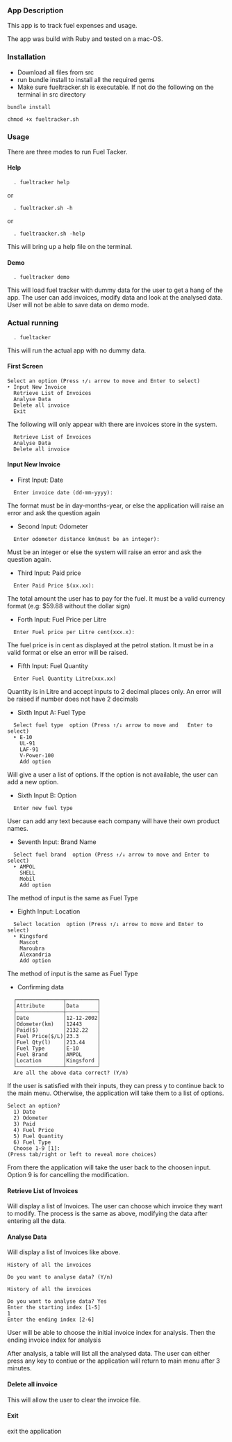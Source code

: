 ### App Description
This app is to track fuel expenses and usage.

The app was build with Ruby and tested on a mac-OS.

### Installation
- Download all files from src
- run bundle install to install all the required gems
- Make sure fueltracker.sh is executable. If not do the following on the terminal in src directory
  
```
bundle install

chmod +x fueltracker.sh
```

### Usage
There are three modes to run Fuel Tacker.
#### Help
```
  . fueltracker help
```
or
```
  . fueltracker.sh -h
```
or
```
  . fueltraacker.sh -help
```
This will bring up a help file on the terminal.

#### Demo
```
  . fueltracker demo
```
This will load fuel tracker with dummy data for the user to get a hang of the app.
The user can add invoices, modify data and look at the analysed data.
User will not be able to save data on demo mode.

### Actual running
```
  . fueltacker
```
This will run the actual app with no dummy data.

#### First Screen
```
Select an option (Press ↑/↓ arrow to move and Enter to select)
‣ Input New Invoice
  Retrieve List of Invoices
  Analyse Data
  Delete all invoice
  Exit
```
  The following will only appear with there are invoices store in the system.
```
  Retrieve List of Invoices
  Analyse Data
  Delete all invoice
```
#### Input New Invoice

- First Input: Date
```
  Enter invoice date (dd-mm-yyyy):
```
The format must be in day-months-year, or else the application will raise an error and ask the question again

  - Second Input: Odometer
```
  Enter odometer distance km(must be an integer):
```
Must be an integer or else the system will raise an error and ask the question again.

- Third Input: Paid price
```
  Enter Paid Price $(xx.xx):
```
The total amount the user has to pay for the fuel. It must be a valid currency format (e.g: $59.88 without the dollar sign)

- Forth Input: Fuel Price per Litre
```
  Enter Fuel price per Litre cent(xxx.x):
```
The fuel price is in cent as displayed at the petrol station. It must be in a valid format or else an error will be raised.

- Fifth Input: Fuel Quantity
```
  Enter Fuel Quantity Litre(xxx.xx)
```
Quantity is in Litre and accept inputs to 2 decimal places only. An error will be raised if number does not have 2 decimals

- Sixth Input A: Fuel Type
```
  Select fuel type  option (Press ↑/↓ arrow to move and   Enter to select)
  ‣ E-10
    UL-91
    LAF-91
    V-Power-100
    Add option
```
Will give a user a list of options. If the option is not available, the user can add a new option.

- Sixth Input B: Option
```
  Enter new fuel type 
```
User can add any text because each company will have their own product names.

- Seventh Input: Brand Name
```
  Select fuel brand  option (Press ↑/↓ arrow to move and Enter to select)
  ‣ AMPOL
    SHELL
    Mobil
    Add option
```
The method of input is the same as Fuel Type

- Eighth Input: Location
```
  Select location  option (Press ↑/↓ arrow to move and Enter to select)
  ‣ Kingsford
    Mascot
    Maroubra
    Alexandria
    Add option
```
The method of input is the same as Fuel Type

- Confirming data
```
  ┌───────────────┬──────────┐
  │Attribute      │Data      │
  ├───────────────┼──────────┤
  │Date           │12-12-2002│
  │Odometer(km)   │12443     │
  │Paid($)        │2132.22   │
  │Fuel Price($/L)│23.3      │
  │Fuel Qty(l)    │213.44    │
  │Fuel Type      │E-10      │
  │Fuel Brand     │AMPOL     │
  │Location       │Kingsford │
  └───────────────┴──────────┘
  Are all the above data correct? (Y/n) 
``` 
If the user is satisfied with their inputs, they can press y to continue back to the main menu. Otherwise, the application will take them to a list of options.

```
Select an option? 
  1) Date
  2) Odometer
  3) Paid
  4) Fuel Price
  5) Fuel Quantity
  6) Fuel Type
  Choose 1-9 [1]: 
(Press tab/right or left to reveal more choices)
```
From there the application will take the user back to the choosen input.
Option 9 is for cancelling the modification.

#### Retrieve List of Invoices

Will display a list of Invoices.
The user can choose which invoice they want to modify.
The process is the same as above, modifying the data after entering all the data.

#### Analyse Data
Will display a list of Invoices like above.

```
History of all the invoices

Do you want to analyse data? (Y/n) 
```

```
History of all the invoices

Do you want to analyse data? Yes
Enter the starting index [1-5]
1
Enter the ending index [2-6]

```
User will be able to choose the initial invoice index for analysis. Then the ending invoice index for analysis

After analysis, a table will list all the analysed data.
The user can either press any key to contiue or the application will return to main menu after 3 minutes.


#### Delete all invoice
This will allow the user to clear the invoice file.

#### Exit
exit the application